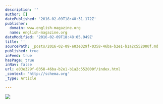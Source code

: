 ```yaml
---
description: ''
author: []
datePublished: '2016-02-09T18:48:31.172Z'
publisher:
  domain: www.english-magazine.org
  name: english-magazine.org
dateModified: '2016-02-09T18:48:05.949Z'
title: ''
sourcePath: _posts/2016-02-09-e03e329f-0358-46ba-b2e1-b1a2c552000f.md
published: true
inFeed: true
hasPage: true
inNav: false
url: e03e329f-0358-46ba-b2e1-b1a2c552000f/index.html
_context: 'http://schema.org'
_type: Article

---
```

![](http://www.english-magazine.org/images/stories/science/zika_virus_infographic.jpg)